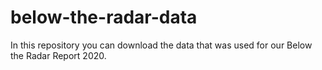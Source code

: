 # below-the-radar-data

In this repository you can download the data that was used for our Below the Radar Report 2020. 
